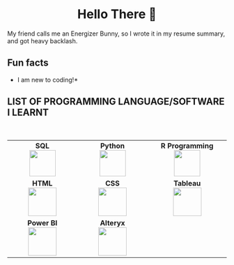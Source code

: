 <h1 align="center"> Hello There 👋 </h1>
My friend calls me an Energizer Bunny, so I wrote it in my resume summary, and got heavy backlash. 

## Fun facts
* I am new to coding!*

## LIST OF PROGRAMMING LANGUAGE/SOFTWARE I LEARNT
  <br>
<table>
<tbody>
 <tr>
<td align="center" width="20%">
<span><b><center>SQL</center></b></span> 
<img height=60px src="![SQL](https://github.com/Valerinetng/valerinetng/assets/167613192/4b43cebc-e1df-4f97-ae36-fad62af4faba)"> 
</td>

<td align="center" width="20%">
<span><b><center>Python</center></b></span> 
<img height=60px src="![SQL](https://github.com/Valerinetng/valerinetng/assets/167613192/4b43cebc-e1df-4f97-ae36-fad62af4faba)" 
</td>

<td align="center" width="20%">
<span><b><center>R Programming</center></b></span> 
<img height=60px src="[https://encrypted-tbn0.gstatic.com/images?q=tbn%3AANd9GcTApU_6Eg4oWx3NMhLifHmNEkxjeMxfd3oGUA&usqp=CAU](https://www.google.com/search?sca_esv=f4c218d55768bdaf&rlz=1C5CHFA_enSG1008SG1008&sxsrf=ACQVn0_Y0FpmuXYU7Sjgu-BuIvWCgAx-pw:1713934066023&q=r+programming&uds=AMwkrPvBvBsGCC2UK0nYtVK7bhM_hMdo_o6Fwra6UvyUfEHrDB0H_PK82nz_qElrq0qMJzg0gYtBwdTHccPVKtXUZVXAWkM9Rg6YRS0CrI9eGxOQuHchspVwKAAitjMJwBJy7md3ss9wawcgtZVwXyzcj9UWqQTiBHRZnfyN6d-icYPTb2LjPYiyjK0PvtK5Lsh5tFXrorT4TKiOqqH6_Q_GrD01gi4fsaOo5qSKj4JejGfTi-OgjNioRhJq6GTHTlKPRdx74cp-E09Zaofu2cDPuqoUWq70uop3vPgGVGFtFnWNUtH3NN4&udm=2&prmd=ivnsbmtz&sa=X&sqi=2&ved=2ahUKEwiRv7H5hdqFAxWsyzgGHf8BAxsQtKgLegQIChAB&biw=1440&bih=813&dpr=2#vhid=SBu0ZD6XViKVyM&vssid=mosaic)"> 
</td>
</tr>

<tr>
<td align="center" width="20%">
<span><b><center>HTML</center></b></span> 
<img height=65px src="https://www.google.com/search?sca_esv=f4c218d55768bdaf&rlz=1C5CHFA_enSG1008SG1008&sxsrf=ACQVn08c19oBOZvDRzhLtL-Fk2rFErEjBQ:1713934110991&q=html&uds=AMwkrPvW4LVVWALUX3cwT9l6-UwTzbTwFiPYxI0zxG4zXhKYcEdu4sJEvrytVSzEEQAZGjICkASonmECYg1_7Ap3h0VlWjsyQS12DqZpPsZd4FPwCOOQezunCqchhMywAOI7vdP9ecq4-5zVJo5a8Do7EG5rysgy2EnkwKBU8Np1Yr6nKcBn19xNAmjEO3vcN8vEd9DyLQUMQBl7dtoCAUakQOS4dJLV7gd6aK96Cbw44SmQV9bBSH-XRGeq5RWponKLKILuD-N13v61E6f-bPX36ijF8YbBnKLiZM-p9CaD9JKO5H6_nmI&udm=2&prmd=ivsnbmtz&sa=X&ved=2ahUKEwjIj-qOhtqFAxVPT2wGHSaMC84QtKgLegQICRAB&biw=1440&bih=813&dpr=2#vhid=5yQYGmRBZZf_6M&vssid=mosaic"> 
</td>

<td align="center" width="20%">
<span><b><center>CSS</center></b></span> 
<img height=65px src="https://www.google.com/search?q=css&sca_esv=f4c218d55768bdaf&rlz=1C5CHFA_enSG1008SG1008&udm=2&biw=1440&bih=813&sxsrf=ACQVn0_s73TLaHczsg5zlAiV6bye8cp8zw%3A1713934068030&ei=9I4oZr6vAZShg8UPnZWXiAw&ved=0ahUKEwi--av6hdqFAxWU0KACHZ3KBcEQ4dUDCBA&uact=5&oq=css&gs_lp=Egxnd3Mtd2l6LXNlcnAiA2NzczIKEAAYgAQYQxiKBTIKEAAYgAQYQxiKBTIKEAAYgAQYQxiKBTIKEAAYgAQYQxiKBTIKEAAYgAQYQxiKBTIFEAAYgAQyBRAAGIAEMgUQABiABDIFEAAYgAQyBRAAGIAESOwbUIgDWN4UcAN4AJABAJgBRqAByQaqAQIxNrgBA8gBAPgBAZgCEqAC0gaoAgrCAgQQIxgnwgIIEAAYgAQYsQPCAgcQIxgnGOoCmAMDiAYBkgcCMTigB-dg&sclient=gws-wiz-serp#vhid=CIh0-EATPtwDvM&vssid=mosaic"> 
</td>

<td align="center" width="20%">
<span><b><center>Tableau</center></b></span> 
<img height=65px src="https://www.google.com/search?q=tableau&sca_esv=f4c218d55768bdaf&rlz=1C5CHFA_enSG1008SG1008&udm=2&biw=1440&bih=813&sxsrf=ACQVn0-NT9Tg2GbIplVr7geT4pFByYRfuw%3A1713934153924&ei=SY8oZonRN8yeseMPkrqFgAM&ved=0ahUKEwjJmaajhtqFAxVMT2wGHRJdATAQ4dUDCBA&uact=5&oq=tableau&gs_lp=Egxnd3Mtd2l6LXNlcnAiB3RhYmxlYXUyCBAAGIAEGLEDMgUQABiABDIFEAAYgAQyBRAAGIAEMgUQABiABDIFEAAYgAQyBRAAGIAEMgUQABiABDIFEAAYgAQyBRAAGIAESO0KUABYmwlwAHgAkAEAmAFLoAGgA6oBATe4AQPIAQD4AQGYAgegAroDwgIKEAAYgAQYQxiKBcICDRAAGIAEGLEDGEMYigXCAgsQABiABBixAxiDAcICBBAAGAOYAwCSBwE3oAfMIA&sclient=gws-wiz-serp#vhid=Sx5T8mYE6RyW9M&vssid=mosaic"> 
</td>
</tr>

<tr>
<td align="center" width="20%">
<span><b><center>Power BI</center></b></span> 
<img height=65px src="https://www.google.com/search?sca_esv=f4c218d55768bdaf&rlz=1C5CHFA_enSG1008SG1008&sxsrf=ACQVn09I7znDp-C3_euD_238cisGaQg2pQ:1713934196161&q=power+bi&uds=AMwkrPsTJn1OiNQqpGQMzxslEY7A88He7om0UedwqHFE8CsLada2xI-dECJ3PL3QPOqctetvcbY9Wa8njlg1To8uGCnRK7628seu8bW6Z7V7Qt8xi_5c3gcPFomTM2kQzNIdBwDE5zAAwtM8uTDeuARhO6T_k8R05RlAMNBLWUGoKzRrxz1iNoJZxLE8W-_euK5nx_ptOL0czC8CedfiJv8iZWq4u255PJBbaxkoc4AJO8V8rOlcu9_tzbYDW0zOJTA4xyphzS7zH0htpzFoGXPvWLWyzZAiRy3cRPW1petuUPblhOGcpqo&udm=2&prmd=ivsnmbtz&sa=X&sqi=2&ved=2ahUKEwidwLi3htqFAxWdcWwGHf01C4YQtKgLegQIDRAB&biw=1440&bih=813&dpr=2#vhid=fXdNPnJ4AehC2M&vssid=mosaic"> 
</td>

<td align="center" width="20%">
<span><b><center>Alteryx</center></b></span> 
<img height=65px src="[https://upload.wikimedia.org/wikipedia/commons/a/af/Tux.png](https://www.google.com/search?sca_esv=f4c218d55768bdaf&rlz=1C5CHFA_enSG1008SG1008&sxsrf=ACQVn0_8nWzFojz9W3Fbc_1Pqebr7y74Vw:1713934226287&q=alteryx&uds=AMwkrPsm7OC6wr_wb2psDRJUVbCqJ9Vxzbtx8Mq5hb4q6T1dFWdUabSW0ohkIcywVr7pHSc2_SG-IeX-i8_QHAk0nMmutMgsCAq5Kf19YTKGJL-049BLN7P6pkjVt9Hki2r4pkBeEATAhZeDQK44JGtDVWD2Bg5H2zan4HjuoGYqkghxYFlgHAD6FxKGPjFbK_PVOD1zNgSgqufukf731Z8LLgsm5MfeRIT4HFzW0jyZ57uK2zLDoeujdP81VJZOJqDSHdO140AGfXEwE2QUASwtPeLElMPeZLzKw6OfekyMjjop9_WcaGI&udm=2&prmd=ivnsmbtz&sa=X&sqi=2&ved=2ahUKEwismefFhtqFAxWuXWwGHQJTCgUQtKgLegQIDhAB&biw=1440&bih=813&dpr=2#vhid=38vDRy31oJmQ4M&vssid=mosaic)"> 
</td>


</tr>

</tbody>
</table>


